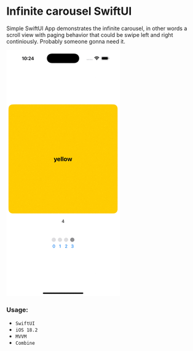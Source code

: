 # Infinite carousel SwiftUI

Simple SwiftUI App demonstrates the infinite carousel, in other words a scroll view with paging behavior that could be swipe left and right continiously.
Probably someone gonna need it.

![InfiniteCarousel](./pic.gif "Infinite carousel SwiftUI")



### Usage:
* `SwiftUI`
* `iOS 18.2`
* `MVVM`
* `Combine`

